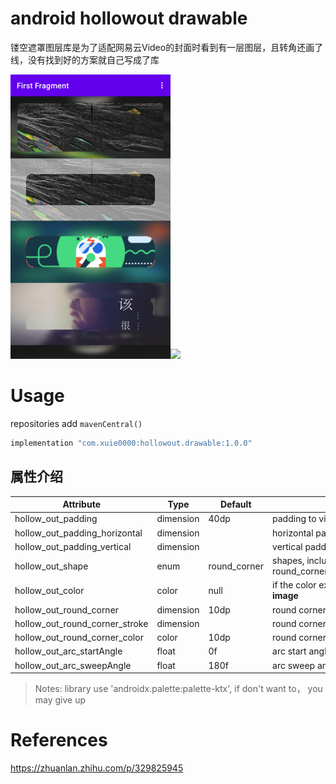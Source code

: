 # android hollowout drawable

镂空遮罩图层库是为了适配网易云Video的封面时看到有一层图层，且转角还画了线，没有找到好的方案就自己写成了库

<img src="hollowout-drawable.png" width="256"/><img src="https://user-images.githubusercontent.com/8099426/122499006-ad4e7e00-d022-11eb-9dc5-e8f047366fc9.gif" width="256"/>

# Usage

repositories add `mavenCentral()`

```groovy
implementation "com.xuie0000:hollowout.drawable:1.0.0"
```

## 属性介绍

Attribute | Type | Default | Description
---|---|---|---
hollow_out_padding | dimension | 40dp | padding to view side
hollow_out_padding_horizontal | dimension | | horizontal padding to view side
hollow_out_padding_vertical | dimension | | vertical padding to view side
hollow_out_shape | enum | round_corner | shapes, include round_corner,circle,oval,rectangle,arc
hollow_out_color | color | null | if the color exist, will **replace blur image**
hollow_out_round_corner | dimension | 10dp | round corner radius
hollow_out_round_corner_stroke | dimension | | round corner stroke width
hollow_out_round_corner_color | color | 10dp | round corner stroke color
hollow_out_arc_startAngle | float | 0f | arc start angle
hollow_out_arc_sweepAngle | float | 180f | arc sweep angle

> Notes: library use 'androidx.palette:palette-ktx', if don't want to， you may give up

# References

https://zhuanlan.zhihu.com/p/329825945